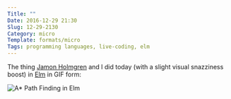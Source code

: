 ```yaml
---
Title: ""
Date: 2016-12-29 21:30
Slug: 12-29-2130
Category: micro
Template: formats/micro
Tags: programming languages, live-coding, elm
---
```


The thing [Jamon Holmgren] and I did today (with a slight visual snazziness boost) in [Elm] in GIF form:

![A* Path Finding in Elm](https://cloud.githubusercontent.com/assets/2403023/21559081/776ed304-ce13-11e6-8339-0120fee11041.gif "animation of A* path finding")

[Jamon Holmgren]: https://twitter.com/jamonholmgren
[Elm]: http://elm-lang.org